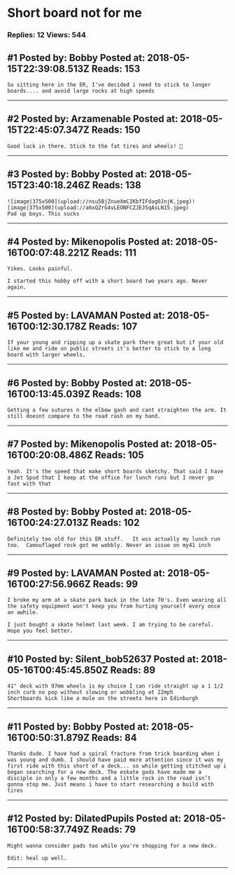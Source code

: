# Short board not for me

### Replies: 12 Views: 544

## \#1 Posted by: Bobby Posted at: 2018-05-15T22:39:08.513Z Reads: 153

```
So sitting here in the ER, I've decided i need to stick to longer boards.... and avoid large rocks at high speeds
```

---
## \#2 Posted by: Arzamenable Posted at: 2018-05-15T22:45:07.347Z Reads: 150

```
Good luck in there. Stick to the fat tires and wheels! 🤙
```

---
## \#3 Posted by: Bobby Posted at: 2018-05-15T23:40:18.246Z Reads: 138

```
![image|375x500](upload://nsu5BjZnueXmCIKbfIFdagOJnjK.jpeg)![image|375x500](upload://a6xQZrG4vLEONFCZJEJ5qAsLN15.jpeg)
Pad up boys. This sucks
```

---
## \#4 Posted by: Mikenopolis Posted at: 2018-05-16T00:07:48.221Z Reads: 111

```
Yikes. Looks painful. 

I started this hobby off with a short board two years ago. Never again.
```

---
## \#5 Posted by: LAVAMAN Posted at: 2018-05-16T00:12:30.178Z Reads: 107

```
If your young and ripping up a skate park there great but if your old like me and ride on public streets it's better to stick to a long board with larger wheels.
```

---
## \#6 Posted by: Bobby Posted at: 2018-05-16T00:13:45.039Z Reads: 108

```
Getting a few sutures n the elbow gash and cant straighten the arm. It still doesnt compare to the road rash on my hand.
```

---
## \#7 Posted by: Mikenopolis Posted at: 2018-05-16T00:20:08.486Z Reads: 105

```
Yeah. It's the speed that make short boards sketchy. That said I have a Jet Spud that I keep at the office for lunch runs but I never go fast with that
```

---
## \#8 Posted by: Bobby Posted at: 2018-05-16T00:24:27.013Z Reads: 102

```
Definitely too old for this ER stuff.   It wss actually my lunch run too.  Camouflaged rock got me wobbly. Never an issue on my41 inch
```

---
## \#9 Posted by: LAVAMAN Posted at: 2018-05-16T00:27:56.966Z Reads: 99

```
I broke my arm at a skate park back in the late 70's. Even wearing all the safety equipment won't keep you from hurting yourself every once an awhile. 

I just bought a skate helmet last week. I am trying to be careful. Hope you feel better.
```

---
## \#10 Posted by: Silent_bob52637 Posted at: 2018-05-16T00:45:45.850Z Reads: 89

```
41" deck with 97mm wheels is my choice I can ride straight up a 1 1/2 inch curb no pop without slowing or wobbling at 22mph 
Shortboards kick like a mule on the streets here in Edinburgh
```

---
## \#11 Posted by: Bobby Posted at: 2018-05-16T00:50:31.879Z Reads: 84

```
Thanks dude. I have had a spiral fracture from trick boarding when i was young and dumb. I should have paid more attention since it was my first ride with this short of a deck... so while getting stitched up i began searching for a new deck. The eskate gods have made me a disciple in only a few months and a little rock in the road isn’t gonna stop me. Just means i have to start researching a build with tires
```

---
## \#12 Posted by: DilatedPupils Posted at: 2018-05-16T00:58:37.749Z Reads: 79

```
Might wanna consider pads too while you're shopping for a new deck.

Edit: heal up well.
```

---
